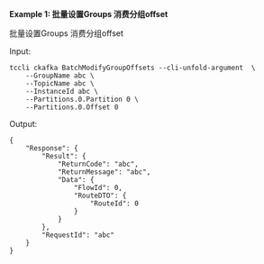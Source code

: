 **Example 1: 批量设置Groups 消费分组offset**

批量设置Groups 消费分组offset

Input: 

```
tccli ckafka BatchModifyGroupOffsets --cli-unfold-argument  \
    --GroupName abc \
    --TopicName abc \
    --InstanceId abc \
    --Partitions.0.Partition 0 \
    --Partitions.0.Offset 0
```

Output: 
```
{
    "Response": {
        "Result": {
            "ReturnCode": "abc",
            "ReturnMessage": "abc",
            "Data": {
                "FlowId": 0,
                "RouteDTO": {
                    "RouteId": 0
                }
            }
        },
        "RequestId": "abc"
    }
}
```


